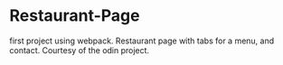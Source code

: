 # Restaurant-Page
first project using webpack. Restaurant page with tabs for a menu, and contact. Courtesy of the odin project. 

